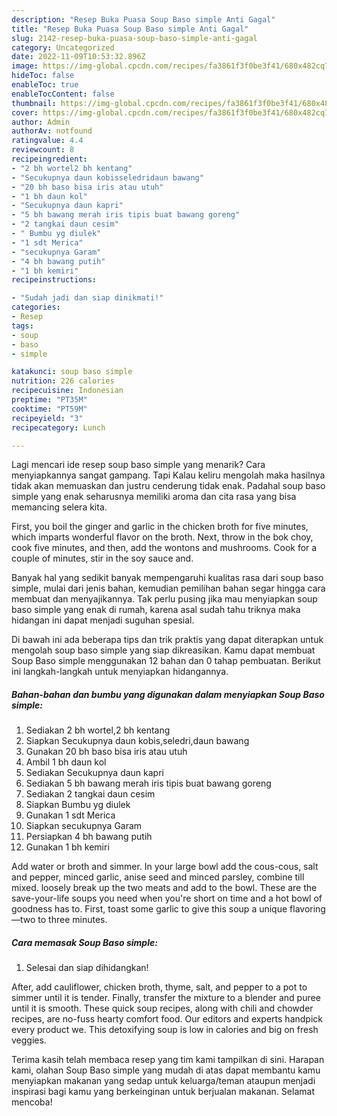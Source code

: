 ```yaml
---
description: "Resep Buka Puasa Soup Baso simple Anti Gagal"
title: "Resep Buka Puasa Soup Baso simple Anti Gagal"
slug: 2142-resep-buka-puasa-soup-baso-simple-anti-gagal
category: Uncategorized
date: 2022-11-09T10:53:32.896Z
image: https://img-global.cpcdn.com/recipes/fa3861f3f0be3f41/680x482cq70/soup-baso-simple-foto-resep-utama.jpg
hideToc: false
enableToc: true
enableTocContent: false
thumbnail: https://img-global.cpcdn.com/recipes/fa3861f3f0be3f41/680x482cq70/soup-baso-simple-foto-resep-utama.jpg
cover: https://img-global.cpcdn.com/recipes/fa3861f3f0be3f41/680x482cq70/soup-baso-simple-foto-resep-utama.jpg
author: Admin
authorAv: notfound
ratingvalue: 4.4
reviewcount: 8
recipeingredient:
- "2 bh wortel2 bh kentang"
- "Secukupnya daun kobisseledridaun bawang"
- "20 bh baso bisa iris atau utuh"
- "1 bh daun kol"
- "Secukupnya daun kapri"
- "5 bh bawang merah iris tipis buat bawang goreng"
- "2 tangkai daun cesim"
- " Bumbu yg diulek"
- "1 sdt Merica"
- "secukupnya Garam"
- "4 bh bawang putih"
- "1 bh kemiri"
recipeinstructions:

- "Sudah jadi dan siap dinikmati!"
categories:
- Resep
tags:
- soup
- baso
- simple

katakunci: soup baso simple 
nutrition: 226 calories
recipecuisine: Indonesian
preptime: "PT35M"
cooktime: "PT59M"
recipeyield: "3"
recipecategory: Lunch

---
```



Lagi mencari ide resep soup baso simple yang menarik? Cara menyiapkannya sangat gampang. Tapi Kalau keliru mengolah maka hasilnya tidak akan memuaskan dan justru cenderung tidak enak. Padahal soup baso simple yang enak seharusnya memiliki aroma dan cita rasa yang bisa memancing selera kita.


First, you boil the ginger and garlic in the chicken broth for five minutes, which imparts wonderful flavor on the broth. Next, throw in the bok choy, cook five minutes, and then, add the wontons and mushrooms. Cook for a couple of minutes, stir in the soy sauce and.

Banyak hal yang sedikit banyak mempengaruhi kualitas rasa dari soup baso simple, mulai dari jenis bahan, kemudian pemilihan bahan segar hingga cara membuat dan menyajikannya. Tak perlu pusing jika mau menyiapkan soup baso simple yang enak di rumah, karena asal sudah tahu triknya maka hidangan ini dapat menjadi suguhan spesial.


Di bawah ini ada beberapa tips dan trik praktis yang dapat diterapkan untuk mengolah soup baso simple yang siap dikreasikan. Kamu dapat membuat Soup Baso simple menggunakan 12 bahan dan 0 tahap pembuatan. Berikut ini langkah-langkah untuk menyiapkan hidangannya.

<!--inarticleads1-->

##### Bahan-bahan dan bumbu yang digunakan dalam menyiapkan Soup Baso simple:

1. Sediakan 2 bh wortel,2 bh kentang
1. Siapkan Secukupnya daun kobis,seledri,daun bawang
1. Gunakan 20 bh baso bisa iris atau utuh
1. Ambil 1 bh daun kol
1. Sediakan Secukupnya daun kapri
1. Sediakan 5 bh bawang merah iris tipis buat bawang goreng
1. Sediakan 2 tangkai daun cesim
1. Siapkan  Bumbu yg diulek
1. Gunakan 1 sdt Merica
1. Siapkan secukupnya Garam
1. Persiapkan 4 bh bawang putih
1. Gunakan 1 bh kemiri


Add water or broth and simmer. In your large bowl add the cous-cous, salt and pepper, minced garlic, anise seed and minced parsley, combine till mixed. loosely break up the two meats and add to the bowl. These are the save-your-life soups you need when you&#39;re short on time and a hot bowl of goodness has to. First, toast some garlic to give this soup a unique flavoring—two to three minutes. 

<!--inarticleads2-->

##### Cara memasak Soup Baso simple:


1. Selesai dan siap dihidangkan!

After, add cauliflower, chicken broth, thyme, salt, and pepper to a pot to simmer until it is tender. Finally, transfer the mixture to a blender and puree until it is smooth. These quick soup recipes, along with chili and chowder recipes, are no-fuss hearty comfort food. Our editors and experts handpick every product we. This detoxifying soup is low in calories and big on fresh veggies. 

Terima kasih telah membaca resep yang tim kami tampilkan di sini. Harapan kami, olahan Soup Baso simple yang mudah di atas dapat membantu kamu menyiapkan makanan yang sedap untuk keluarga/teman ataupun menjadi inspirasi bagi kamu yang berkeinginan untuk berjualan makanan. Selamat mencoba!
